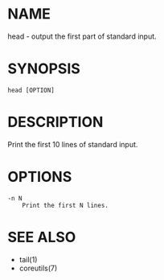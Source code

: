 # NAME
head - output the first part of standard input.

# SYNOPSIS

    head [OPTION]

# DESCRIPTION
Print the first 10 lines of standard input.

# OPTIONS

    -n N
        Print the first N lines.

# SEE ALSO
- tail(1)
- coreutils(7)
